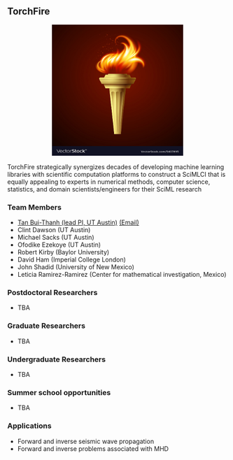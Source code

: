 ## **TorchFire**

<p align="center">
<img src="assets\logo.jpg" width="300" height="300" />
</p>

TorchFire strategically synergizes decades of developing machine learning libraries with scientific computation platforms to construct a SciMLCI that is equally appealing to experts in numerical methods, computer science, statistics, and domain scientists/engineers for their SciML research

### **Team Members** 

* [Tan Bui-Thanh (lead PI, UT Austin)](https://users.oden.utexas.edu/~tanbui/) [(Email)](mailto:tanbui@oden.utexas.edu)
* Clint Dawson (UT Austin)
* Michael Sacks (UT Austin)
* Ofodike Ezekoye (UT Austin)
* Robert Kirby (Baylor University)
* David Ham (Imperial College London)
* John Shadid (University of New Mexico)
* Leticia Ramirez-Ramirez (Center for mathematical investigation, Mexico)

### **Postdoctoral Researchers**

* TBA


### **Graduate Researchers**

* TBA


### **Undergraduate Researchers**

* TBA


### **Summer school opportunities**

* TBA

### **Applications**

* Forward and inverse seismic wave propagation
* Forward and inverse problems associated with MHD